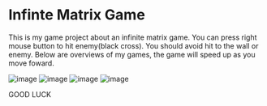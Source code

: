 # Infinte Matrix Game
This is my game project about an infinite matrix game. You can press right mouse button to hit enemy(black cross). You should avoid hit to the wall or enemy. 
Below are overviews of my games, the game will speed up as you move foward.

![image](https://user-images.githubusercontent.com/55035176/164152848-2aff2b29-2d3a-4904-8793-f8bc0bb93cde.png)
![image](https://user-images.githubusercontent.com/55035176/164152904-e9b1cb0f-aee1-46cc-a677-b7d44752058d.png)
![image](https://user-images.githubusercontent.com/55035176/164152929-e3b6c7ce-4af0-43fa-a941-d667a37ed8ea.png)
![image](https://user-images.githubusercontent.com/55035176/164152941-35a55dcc-6bfe-4e93-a86a-a384d6d77bee.png)

GOOD LUCK
